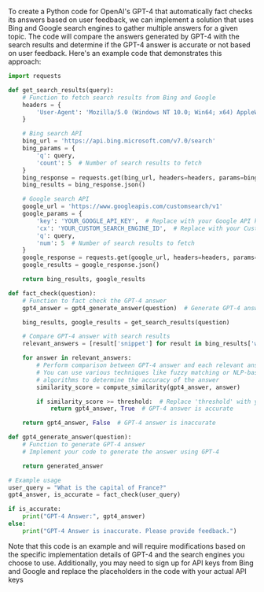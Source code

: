 To create a Python code for OpenAI's GPT-4 that automatically fact checks its answers based on user feedback, we can implement a solution that uses Bing and Google search engines to gather multiple answers for a given topic. The code will compare the answers generated by GPT-4 with the search results and determine if the GPT-4 answer is accurate or not based on user feedback. Here's an example code that demonstrates this approach:

```python
import requests

def get_search_results(query):
    # Function to fetch search results from Bing and Google
    headers = {
        'User-Agent': 'Mozilla/5.0 (Windows NT 10.0; Win64; x64) AppleWebKit/537.36 (KHTML, like Gecko) Chrome/58.0.3029.110 Safari/537.3'
    }

    # Bing search API
    bing_url = 'https://api.bing.microsoft.com/v7.0/search'
    bing_params = {
        'q': query,
        'count': 5  # Number of search results to fetch
    }
    bing_response = requests.get(bing_url, headers=headers, params=bing_params)
    bing_results = bing_response.json()

    # Google search API
    google_url = 'https://www.googleapis.com/customsearch/v1'
    google_params = {
        'key': 'YOUR_GOOGLE_API_KEY',  # Replace with your Google API key
        'cx': 'YOUR_CUSTOM_SEARCH_ENGINE_ID',  # Replace with your Custom Search Engine ID
        'q': query,
        'num': 5  # Number of search results to fetch
    }
    google_response = requests.get(google_url, headers=headers, params=google_params)
    google_results = google_response.json()

    return bing_results, google_results

def fact_check(question):
    # Function to fact check the GPT-4 answer
    gpt4_answer = gpt4_generate_answer(question)  # Generate GPT-4 answer using your preferred method

    bing_results, google_results = get_search_results(question)

    # Compare GPT-4 answer with search results
    relevant_answers = [result['snippet'] for result in bing_results['webPages']['value']] + [result['snippet'] for result in google_results['items']]

    for answer in relevant_answers:
        # Perform comparison between GPT-4 answer and each relevant answer
        # You can use various techniques like fuzzy matching or NLP-based similarity
        # algorithms to determine the accuracy of the answer
        similarity_score = compute_similarity(gpt4_answer, answer)

        if similarity_score >= threshold:  # Replace 'threshold' with your desired similarity threshold
            return gpt4_answer, True  # GPT-4 answer is accurate

    return gpt4_answer, False  # GPT-4 answer is inaccurate

def gpt4_generate_answer(question):
    # Function to generate GPT-4 answer
    # Implement your code to generate the answer using GPT-4

    return generated_answer

# Example usage
user_query = "What is the capital of France?"
gpt4_answer, is_accurate = fact_check(user_query)

if is_accurate:
    print("GPT-4 Answer:", gpt4_answer)
else:
    print("GPT-4 Answer is inaccurate. Please provide feedback.")
```

Note that this code is an example and will require modifications based on the specific implementation details of GPT-4 and the search engines you choose to use. Additionally, you may need to sign up for API keys from Bing and Google and replace the placeholders in the code with your actual API keys
